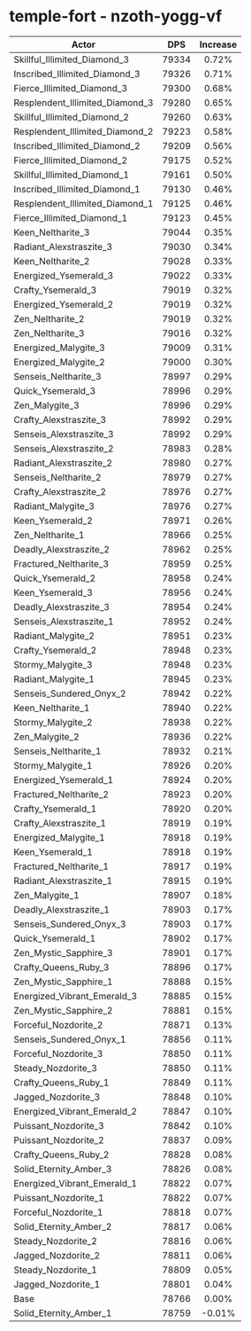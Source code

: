 # temple-fort - nzoth-yogg-vf
| Actor | DPS | Increase |
|---|:---:|:---:|
|Skillful_Illimited_Diamond_3|79334|0.72%|
|Inscribed_Illimited_Diamond_3|79326|0.71%|
|Fierce_Illimited_Diamond_3|79300|0.68%|
|Resplendent_Illimited_Diamond_3|79280|0.65%|
|Skillful_Illimited_Diamond_2|79260|0.63%|
|Resplendent_Illimited_Diamond_2|79223|0.58%|
|Inscribed_Illimited_Diamond_2|79209|0.56%|
|Fierce_Illimited_Diamond_2|79175|0.52%|
|Skillful_Illimited_Diamond_1|79161|0.50%|
|Inscribed_Illimited_Diamond_1|79130|0.46%|
|Resplendent_Illimited_Diamond_1|79125|0.46%|
|Fierce_Illimited_Diamond_1|79123|0.45%|
|Keen_Neltharite_3|79044|0.35%|
|Radiant_Alexstraszite_3|79030|0.34%|
|Keen_Neltharite_2|79028|0.33%|
|Energized_Ysemerald_3|79022|0.33%|
|Crafty_Ysemerald_3|79019|0.32%|
|Energized_Ysemerald_2|79019|0.32%|
|Zen_Neltharite_2|79019|0.32%|
|Zen_Neltharite_3|79016|0.32%|
|Energized_Malygite_3|79009|0.31%|
|Energized_Malygite_2|79000|0.30%|
|Senseis_Neltharite_3|78997|0.29%|
|Quick_Ysemerald_3|78996|0.29%|
|Zen_Malygite_3|78996|0.29%|
|Crafty_Alexstraszite_3|78992|0.29%|
|Senseis_Alexstraszite_3|78992|0.29%|
|Senseis_Alexstraszite_2|78983|0.28%|
|Radiant_Alexstraszite_2|78980|0.27%|
|Senseis_Neltharite_2|78979|0.27%|
|Crafty_Alexstraszite_2|78976|0.27%|
|Radiant_Malygite_3|78976|0.27%|
|Keen_Ysemerald_2|78971|0.26%|
|Zen_Neltharite_1|78966|0.25%|
|Deadly_Alexstraszite_2|78962|0.25%|
|Fractured_Neltharite_3|78959|0.25%|
|Quick_Ysemerald_2|78958|0.24%|
|Keen_Ysemerald_3|78956|0.24%|
|Deadly_Alexstraszite_3|78954|0.24%|
|Senseis_Alexstraszite_1|78952|0.24%|
|Radiant_Malygite_2|78951|0.23%|
|Crafty_Ysemerald_2|78948|0.23%|
|Stormy_Malygite_3|78948|0.23%|
|Radiant_Malygite_1|78945|0.23%|
|Senseis_Sundered_Onyx_2|78942|0.22%|
|Keen_Neltharite_1|78940|0.22%|
|Stormy_Malygite_2|78938|0.22%|
|Zen_Malygite_2|78936|0.22%|
|Senseis_Neltharite_1|78932|0.21%|
|Stormy_Malygite_1|78926|0.20%|
|Energized_Ysemerald_1|78924|0.20%|
|Fractured_Neltharite_2|78923|0.20%|
|Crafty_Ysemerald_1|78920|0.20%|
|Crafty_Alexstraszite_1|78919|0.19%|
|Energized_Malygite_1|78918|0.19%|
|Keen_Ysemerald_1|78918|0.19%|
|Fractured_Neltharite_1|78917|0.19%|
|Radiant_Alexstraszite_1|78915|0.19%|
|Zen_Malygite_1|78907|0.18%|
|Deadly_Alexstraszite_1|78903|0.17%|
|Senseis_Sundered_Onyx_3|78903|0.17%|
|Quick_Ysemerald_1|78902|0.17%|
|Zen_Mystic_Sapphire_3|78901|0.17%|
|Crafty_Queens_Ruby_3|78896|0.17%|
|Zen_Mystic_Sapphire_1|78888|0.15%|
|Energized_Vibrant_Emerald_3|78885|0.15%|
|Zen_Mystic_Sapphire_2|78881|0.15%|
|Forceful_Nozdorite_2|78871|0.13%|
|Senseis_Sundered_Onyx_1|78856|0.11%|
|Forceful_Nozdorite_3|78850|0.11%|
|Steady_Nozdorite_3|78850|0.11%|
|Crafty_Queens_Ruby_1|78849|0.11%|
|Jagged_Nozdorite_3|78848|0.10%|
|Energized_Vibrant_Emerald_2|78847|0.10%|
|Puissant_Nozdorite_3|78842|0.10%|
|Puissant_Nozdorite_2|78837|0.09%|
|Crafty_Queens_Ruby_2|78828|0.08%|
|Solid_Eternity_Amber_3|78826|0.08%|
|Energized_Vibrant_Emerald_1|78822|0.07%|
|Puissant_Nozdorite_1|78822|0.07%|
|Forceful_Nozdorite_1|78818|0.07%|
|Solid_Eternity_Amber_2|78817|0.06%|
|Steady_Nozdorite_2|78816|0.06%|
|Jagged_Nozdorite_2|78811|0.06%|
|Steady_Nozdorite_1|78809|0.05%|
|Jagged_Nozdorite_1|78801|0.04%|
|Base|78766|0.00%|
|Solid_Eternity_Amber_1|78759|-0.01%|
